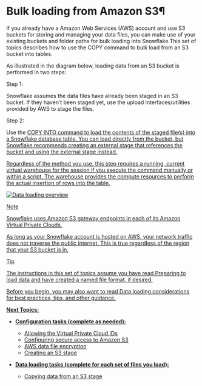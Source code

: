 # Bulk loading from Amazon S3¶

If you already have a Amazon Web Services (AWS) account and use S3 buckets for
storing and managing your data files, you can make use of your existing
buckets and folder paths for bulk loading into Snowflake.This set of topics
describes how to use the COPY command to bulk load from an S3 bucket into
tables.

As illustrated in the diagram below, loading data from an S3 bucket is
performed in two steps:

Step 1:

    

Snowflake assumes the data files have already been staged in an S3 bucket. If
they haven’t been staged yet, use the upload interfaces/utilities provided by
AWS to stage the files.

Step 2:

    

Use the [COPY INTO <table>](../sql-reference/sql/copy-into-table) command to
load the contents of the staged file(s) into a Snowflake database table. You
can load directly from the bucket, but Snowflake recommends creating an
external stage that references the bucket and using the external stage
instead.

Regardless of the method you use, this step requires a running, current
virtual warehouse for the session if you execute the command manually or
within a script. The warehouse provides the compute resources to perform the
actual insertion of rows into the table.

![Data loading overview](../_images/data-load-bulk-s3.png)

Note

Snowflake uses Amazon S3 gateway endpoints in each of its Amazon Virtual
Private Clouds.

As long as your Snowflake account is hosted on AWS, your network traffic does
not traverse the public internet. This is true regardless of the region that
your S3 bucket is in.

Tip

The instructions in this set of topics assume you have read [Preparing to load
data](data-load-prepare) and have created a named file format, if desired.

Before you begin, you may also want to read [Data loading
considerations](data-load-considerations) for best practices, tips, and other
guidance.

**Next Topics:**

  * **Configuration tasks (complete as needed):**

    * [Allowing the Virtual Private Cloud IDs](data-load-s3-allow)
    * [Configuring secure access to Amazon S3](data-load-s3-config)
    * [AWS data file encryption](data-load-s3-encrypt)
    * [Creating an S3 stage](data-load-s3-create-stage)

  * **Data loading tasks (complete for each set of files you load):**

    * [Copying data from an S3 stage](data-load-s3-copy)

